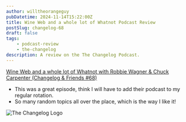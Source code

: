 ```yaml
---
author: willtheorangeguy
pubDatetime: 2024-11-14T15:22:00Z
title: Wine Web and a whole lot of Whatnot Podcast Review
postSlug: changelog-68
draft: false
tags:
    - podcast-review
    - the-changelog
description: A review on the The Changelog Podcast.
---
```


[Wine Web and a whole lot of Whatnot with Robbie Wagner & Chuck Carpenter (Changelog & Friends #68)](https://changelog.com/friends/68)

-   This was a great episode, think I will have to add their podcast to my regular rotation.
-   So many random topics all over the place, which is the way I like it!

![The Changelog Logo](https://is1-ssl.mzstatic.com/image/thumb/Podcasts123/v4/b5/b1/43/b5b14333-7cbe-123d-c444-0204e5d08102/mza_311421542997449775.png/300x300bb.webp)
